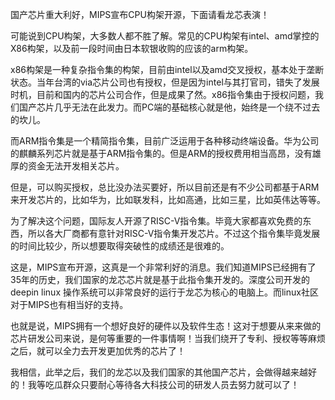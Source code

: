 国产芯片重大利好，MIPS宣布CPU构架开源，下面请看龙芯表演！

可能说到CPU构架，大多数人都不胜了解。常见的CPU构架有intel、amd掌控的X86构架，以及前一段时间由日本软银收购的应该的arm构架。

x86构架是一种复杂指令集的构架，目前由intel以及amd交叉授权，基本处于垄断状态。当年台湾的via芯片公司也有授权，但是因为intel与其打官司，错失了发展时机，目前和国内的芯片公司合作，但是成果了然。x86指令集由于授权问题，我们国产芯片几乎无法在此发力。而PC端的基础核心就是他，始终是一个绕不过去的坎儿。

而ARM指令集是一个精简指令集，目前广泛运用于各种移动终端设备。华为公司的麒麟系列芯片就是基于ARM指令集的。但是ARM的授权费用相当高昂，没有雄厚的资金无法开发相关芯片。

但是，可以购买授权，总比没办法买要好，所以目前还是有不少公司都基于ARM来开发芯片的，比如华为，比如联发科，比如高通，比如三星，比如英伟达等等。

为了解决这个问题，国际友人开源了RISC-V指令集。毕竟大家都喜欢免费的东西，所以各大厂商都有意针对RISC-V指令集开发芯片。不过这个指令集毕竟发展的时间比较少，所以想要取得突破性的成绩还是很难的。

这是，MIPS宣布开源，这真是一个非常利好的消息。我们知道MIPS已经拥有了35年的历史，我们国家的龙芯芯片就是基于此指令集开发的。深度公司开发的 deepin linux 操作系统可以非常良好的运行于龙芯为核心的电脑上。而linux社区对于MIPS也有相当好的支持。

也就是说，MIPS拥有一个想好良好的硬件以及软件生态！这对于想要从来来做的芯片研发公司来说，是何等重要的一件事情啊！当我们绕开了专利、授权等等麻烦之后，就可以全力去开发更加优秀的芯片了！

我相信，此举之后，我们的龙芯以及我们国家的其他国产芯片，会做得越来越好的！我等吃瓜群众只要耐心等待各大科技公司的研发人员去努力就可以了！
